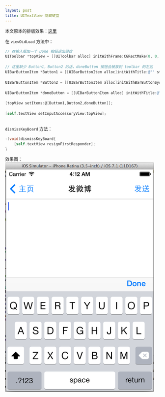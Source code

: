 ```yaml
---
layout: post
title: UITextView 隐藏键盘
---
```


本文原本的排版效果：[这里](https://github.com/JeOam/jeoam.github.io/blob/master/_posts/2014-05-10-UITextView-dissmissKeyBoard.md)

在 `viewDidLoad` 方法中：

```Objective-C
// 在输入框加一个 Done 按钮退出键盘
UIToolbar *topView = [[UIToolbar alloc] initWithFrame:CGRectMake(0, 0, 320, 30)];

// 这里缺少 Button1，Button2 的话，doneButton 按钮会被放到 toolbar 的左边
UIBarButtonItem *Button1 = [[UIBarButtonItem alloc]initWithTitle:@"" style:UIBarButtonItemStyleBordered target:self action:nil];

UIBarButtonItem *Button2 = [[UIBarButtonItem alloc]initWithBarButtonSystemItem:UIBarButtonSystemItemFlexibleSpace target:self action:nil];

UIBarButtonItem *doneButton = [[UIBarButtonItem alloc] initWithTitle:@"Done" style:UIBarButtonItemStyleDone target:self action:@selector(dismissKeyBoard)];

[topView setItems:@[Button1,Button2,doneButton]];

[self.textView setInputAccessoryView:topView];
    
```

`dismissKeyBoard` 方法：

```Objective-C
-(void)dismissKeyBoard{
    [self.textView resignFirstResponder];
}
```

效果图：
![](https://raw.githubusercontent.com/JeOam/jeoam.github.io/9483f32c6b660e86028da07b0dc06cc10efda52b/images/2014-05-10.png)